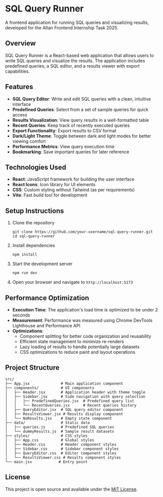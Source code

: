 # SQL Query Runner

A frontend application for running SQL queries and visualizing results, developed for the Atlan Frontend Internship Task 2025.

## Overview

SQL Query Runner is a React-based web application that allows users to write SQL queries and visualize the results. The application includes predefined queries, a SQL editor, and a results viewer with export capabilities.

## Features

- **SQL Query Editor**: Write and edit SQL queries with a clean, intuitive interface
- **Predefined Queries**: Select from a set of sample queries for quick access
- **Results Visualization**: View query results in a well-formatted table
- **Recent Queries**: Keep track of recently executed queries
- **Export Functionality**: Export results to CSV format
- **Dark/Light Theme**: Toggle between dark and light modes for better viewing comfort
- **Performance Metrics**: View query execution time
- **Bookmarking**: Save important queries for later reference

## Technologies Used

- **React**: JavaScript framework for building the user interface
- **React Icons**: Icon library for UI elements
- **CSS**: Custom styling without Tailwind (as per requirements)
- **Vite**: Fast build tool for development

## Setup Instructions

1. Clone the repository
   ```
   git clone https://github.com/your-username/sql-query-runner.git
   cd sql-query-runner
   ```

2. Install dependencies
   ```
   npm install
   ```

3. Start the development server
   ```
   npm run dev
   ```

4. Open your browser and navigate to `http://localhost:5173`

## Performance Optimization

- **Execution Time**: The application's load time is optimized to be under 2 seconds
- **Measurement**: Performance was measured using Chrome DevTools Lighthouse and Performance API
- **Optimizations**:
  - Component splitting for better code organization and reusability
  - Efficient state management to minimize re-renders
  - Lazy loading of results to handle potentially large datasets
  - CSS optimizations to reduce paint and layout operations

## Project Structure

```
src/
├── App.jsx              # Main application component
├── components/          # UI components
│   ├── Header.jsx       # Application header with theme toggle
│   ├── Sidebar.jsx      # Side navigation with query selection
│   │   ├── PredefinedQueries.jsx  # Predefined query list
│   │   └── RecentQueries.jsx      # Recent queries history
│   ├── QueryEditor.jsx  # SQL query editor component
│   ├── ResultsViewer.jsx # Results display component
│   └── NoResults.jsx    # Empty state component
├── data/                # Static data
│   ├── queries.js       # Predefined SQL queries
│   └── dummyResults.js  # Sample result datasets
├── styles/              # CSS styles
│   ├── App.css          # Global styles
│   ├── Header.css       # Header component styles
│   ├── Sidebar.css      # Sidebar component styles
│   ├── QueryEditor.css  # Editor component styles
│   └── ResultsViewer.css # Results component styles
└── main.jsx            # Entry point
```

## License

This project is open source and available under the [MIT License](LICENSE).
